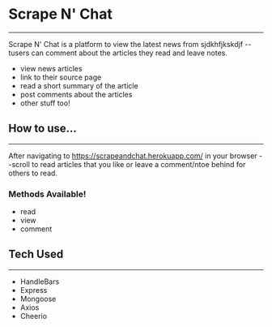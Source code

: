 # Scrape N' Chat

---

Scrape N' Chat is a platform to view the latest news from sjdkhfjkskdjf -- tusers can comment about the articles they read and leave notes.

- view news articles
- link to their source page
- read a short summary of the article
- post comments about the articles
- other stuff too!

## How to use...

---

After navigating to https://scrapeandchat.herokuapp.com/ in your browser --scroll to read articles that you like or leave a comment/ntoe behind for others to read.

### Methods Available!

- read
- view
- comment

## Tech Used

---

- HandleBars
- Express
- Mongoose
- Axios
- Cheerio

